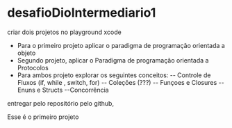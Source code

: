 # desafioDioIntermediario1


criar dois projetos no playground xcode
* Para o primeiro projeto aplicar o paradigma de programação orientada a objeto
* Segundo projeto, aplicar o Paradigma de programação orientada a Protocolos
* Para ambos projeto explorar os seguintes conceitos:
-- Controle de Fluxos (if, while , switch, for)
-- Coleçōes (???)
-- Funçoes e Closures
--Enuns e Structs
--Concorrência 

entregar pelo repositório pelo github, 


Esse é o primeiro projeto
